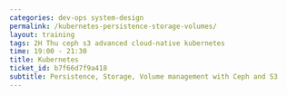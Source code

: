 ```yaml
---
categories: dev-ops system-design
permalink: /kubernetes-persistence-storage-volumes/
layout: training
tags: 2H Thu ceph s3 advanced cloud-native kubernetes 
time: 19:00 - 21:30
title: Kubernetes
ticket_id: b7f66d7f9a418
subtitle: Persistence, Storage, Volume management with Ceph and S3
---
```

